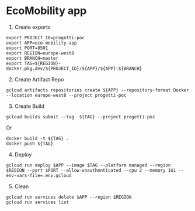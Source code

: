# EcoMobility app

1. Create exports

```console
export PROJECT_ID=progetti-poc
export APP=eco-mobility-app 
export PORT=8501
export REGION=europe-west8
export BRANCH=master
export TAG=${REGION}-docker.pkg.dev/${PROJECT_ID}/${APP}/${APP}:${BRANCH}
```

2. Create Artifact Repo

```console
gcloud artifacts repositories create ${APP} --repository-format Docker --location europe-west8 --project progetti-poc
```

3. Create Build

```console
gcloud builds submit --tag  ${TAG} --project progetti-poc
```

Or

```console
docker build -t ${TAG} .
docker push ${TAG}
```

4. Deploy 

```console
gcloud run deploy $APP --image $TAG --platform managed --region $REGION --port $PORT --allow-unauthenticated --cpu 2 --memory 1Gi --env-vars-file=.env.gcloud
```

5. Clean 

```console
gcloud run services delete $APP --region $REGION 
gcloud run services list
```

